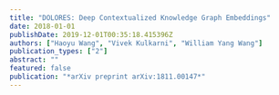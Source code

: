 ```yaml
---
title: "DOLORES: Deep Contextualized Knowledge Graph Embeddings"
date: 2018-01-01
publishDate: 2019-12-01T00:35:18.415396Z
authors: ["Haoyu Wang", "Vivek Kulkarni", "William Yang Wang"]
publication_types: ["2"]
abstract: ""
featured: false
publication: "*arXiv preprint arXiv:1811.00147*"
---
```


